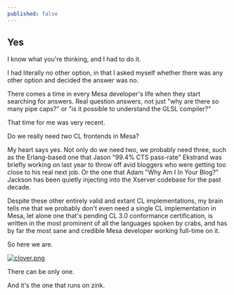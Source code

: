 ```yaml
---
published: false
---
```

## Yes

I know what you're thinking, and I had to do it.

I had literally no other option, in that I asked myself whether there was any other option and decided the answer was no.

There comes a time in every Mesa developer's life when they start searching for answers. Real question answers, not just "why are there so many pipe caps?" or "is it possible to understand the GLSL compiler?"

That time for me was very recent.

Do we really need *two* CL frontends in Mesa?

My heart says yes. Not only do we need two, we probably need three, such as the Erlang-based one that Jason "99.4% CTS pass-rate" Ekstrand was briefly working on last year to throw off avid bloggers who were getting too close to his real next job. Or the one that Adam "Why Am I In Your Blog?" Jackson has been quietly injecting into the Xserver codebase for the past decade.

Despite these other entirely valid and extant CL implementations, my brain tells me that we probably don't even need a single CL implementation in Mesa, let alone one that's pending CL 3.0 conformance certification, is written in the most prominent of all the languages spoken by crabs, and has by far the most sane and credible  Mesa developer working full-time on it.

So here we are.

[![clover.png]({{site.url}}/assets/clover.png)]({{site.url}}/assets/clover.png)

There can be only one.

And it's the one that runs on zink.